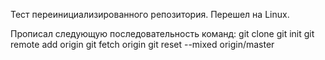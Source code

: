 Тест переинициализированного репозитория. Перешел на Linux.

Прописал следующую последовательность команд:
git clone <url>
git init
git remote add origin <url> 
git fetch origin
git reset --mixed origin/master
